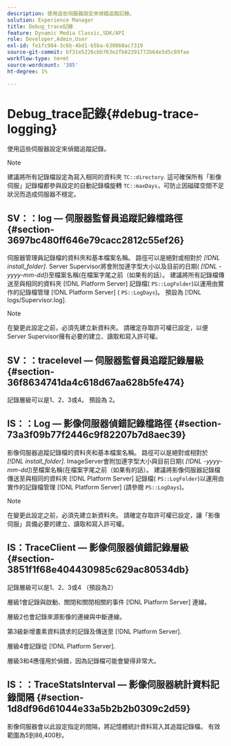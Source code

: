 ```yaml
---
description: 使用這些伺服器設定來偵錯追蹤記錄。
solution: Experience Manager
title: Debug_trace記錄
feature: Dynamic Media Classic,SDK/API
role: Developer,Admin,User
exl-id: fe1fc984-3c6b-4bd1-b5ba-630860ac7319
source-git-commit: bf31e5226cbb763e2fb82391772b64e5d5c89fae
workflow-type: tm+mt
source-wordcount: '385'
ht-degree: 1%

---
```


# Debug_trace記錄{#debug-trace-logging}

使用這些伺服器設定來偵錯追蹤記錄。

>[!NOTE]
>
>建議將所有記錄檔設定為寫入相同的資料夾 `TC::directory`. 這可確保所有「影像伺服」記錄檔都參與設定的自動記錄檔旋轉 `TC::maxDays`，可防止因磁碟空間不足狀況而造成伺服器不穩定。

## SV：：log — 伺服器監督員追蹤記錄檔路徑 {#section-3697bc480ff646e79cacc2812c55ef26}

伺服器管理員記錄檔的資料夾和基本檔案名稱。 路徑可以是絕對或相對於 *[!DNL install_folder]*. Server Supervisor將會附加連字型大小以及目前的日期( *[!DNL -yyyy-mm-dd]*)至檔案名稱(在檔案字尾之前（如果有的話）。 建議將所有記錄檔傳送至與相同的資料夾 [!DNL Platform Server] 記錄檔( `PS::LogFolder`)以運用由實作的記錄檔管理 [!DNL Platform Server] ( `PS::LogDays`)。 預設為 [!DNL logs/Supervisor.log].

>[!NOTE]
>
>在變更此設定之前，必須先建立新資料夾。 請確定存取許可權已設定，以便Server Supervisor擁有必要的建立、讀取和寫入許可權。

## SV：：tracelevel — 伺服器監督員追蹤記錄層級 {#section-36f8634741da4c618d67aa628b5fe474}

記錄層級可以是1、2、3或4。 預設為 2。

## IS：：Log — 影像伺服器偵錯記錄檔路徑 {#section-73a3f09b77f2446c9f82207b7d8aec39}

影像伺服器追蹤記錄檔的資料夾和基本檔案名稱。 路徑可以是絕對或相對於 *[!DNL install_folder]*. ImageServer會附加連字型大小與目前日期( *[!DNL -yyyy-mm-dd]*)至檔案名稱(在檔案字尾之前（如果有的話）。 建議將影像伺服器記錄檔傳送至與相同的資料夾 [!DNL Platform Server] 記錄檔( `PS::LogFolder`)以運用由實作的記錄檔管理 [!DNL Platform Server] (請參閱 `PS::LogDays`)。

>[!NOTE]
>
>在變更此設定之前，必須先建立新資料夾。 請確定存取許可權已設定，讓「影像伺服」具備必要的建立、讀取和寫入許可權。

## IS：TraceClient — 影像伺服器偵錯記錄層級 {#section-3851f1f68e404430985c629ac80534db}

記錄層級可以是1、2、3或4 （預設為2）

層級1會記錄與啟動、關閉和關閉相關的事件 [!DNL Platform Server] 連線。

層級2也會記錄來源影像的連線與中斷連線。

第3級新增畫素資料請求的記錄及傳送至 [!DNL Platform Server].

層級4會記錄從 [!DNL Platform Server].

層級3和4應僅用於偵錯，因為記錄檔可能會變得非常大。

## IS：：TraceStatsInterval — 影像伺服器統計資料記錄間隔 {#section-1d8df96d61044e33a5b2b2b0309c2d59}

影像伺服器會以此設定指定的間隔，將記憶體統計資料寫入其追蹤記錄檔。 有效範圍為5到86,400秒。

